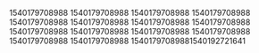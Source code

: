 1540179708988
1540179708988
1540179708988
1540179708988
1540179708988
1540179708988
1540179708988
1540179708988
1540179708988
1540179708988
1540179708988
1540179708988
1540179708988
1540179708988
15401797089881540192721641